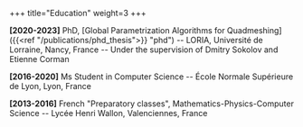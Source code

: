 +++
title="Education"
weight=3
+++

**[2020-2023]** PhD, [Global Parametrization Algorithms for Quadmeshing]({{<ref "/publications/phd_thesis">}} "phd") -- LORIA, Université de Lorraine, Nancy, France -- Under the supervision of Dmitry Sokolov and Etienne Corman

**[2016-2020]** Ms Student in Computer Science -- École Normale Supérieure de Lyon, Lyon, France

**[2013-2016]** French "Preparatory classes", Mathematics-Physics-Computer Science -- Lycée Henri Wallon, Valenciennes, France



